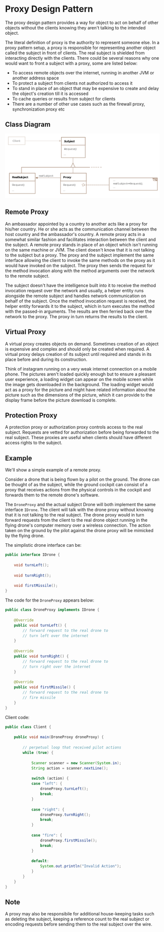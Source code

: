 # Proxy Design Pattern

The proxy design pattern provides a way for object to act on behalf of other
objects without the clients knowing they aren't talking to the intended object.

The literal definition of proxy is the authority to represent someone else.
In a proxy pattern setup, a proxy is responsible for representing another
object called the subject in front of clients. The real subject is shielded
from interacting directly with the clients. There could be several reasons
why one would want to front a subject with a proxy, some are listed below:

* To access remote objects over the internet, running in another JVM or another address space
* To protect a subject from clients not authorized to access it
* To stand in place of an object that may be expensive to create and delay the object's creation till it is accessed
* To cache queries or results from subject for clients
* There are a number of other use cases such as the firewall proxy, synchronization proxy etc

## Class Diagram

![Proxy Class Diagram](proxy_class_diagram.png)

## Remote Proxy

An ambassador appointed by a country to another acts like a proxy for his/her
country. He or she acts as the communication channel between the host country
and the ambassador's country. A remote proxy acts in a somewhat similar
fashion and facilitates interaction between the client and the subject.
A remote proxy stands in place of an object which isn't running on the same
machine or JVM. The client doesn't know that it is not talking to the subject
but a proxy. The proxy and the subject implement the same interface allowing
the client to invoke the same methods on the proxy as it would have invoked
on the subject. The proxy then sends the request for the method invocation
along with the method arguments over the network to the remote subject.

The subject doesn't have the intelligence built into it to receive the method
invocation request over the network and usually, a helper entity runs
alongside the remote subject and handles network communication on behalf of
the subject. Once the method invocation request is received, the helper entity
forwards it to the subject, which in turn executes the method with the
passed-in arguments. The results are then ferried back over the network
to the proxy. The proxy in turn returns the results to the client.

## Virtual Proxy

A virtual proxy creates objects on demand. Sometimes creation of an object is
expensive and complex and should only be created when required. A virtual
proxy delays creation of its subject until required and stands in its place
before and during its construction.

Think of instagram running on a very weak internet connection on a mobile
phone. The pictures aren't loaded quickly enough but to ensure a pleasant
user experience, a loading widget can appear on the mobile screen while the
image gets downloaded in the background. The loading widget would act as a
proxy for the picture and might have related information about the picture
such as the dimensions of the picture, which it can provide to the display
frame before the picture download is complete.

## Protection Proxy

A protection proxy or authorization proxy controls access to the real subject.
Requests are vetted for authorization before being forwarded to the real
subject. These proxies are useful when clients should have different access
rights to the subject.

## Example

We'll show a simple example of a remote proxy.

Consider a drone that is being flown by a pilot on the ground. The drone can
be thought of as the subject, while the ground cockpit can consist of a proxy
that receives actions from the physical controls in the cockpit and forwards
them to the remote drone's software.

The `DroneProxy` and the actual subject Drone will both implement the same
interface `IDrone`. The client will talk with the drone proxy without knowing
that it is not talking to the real subject. The drone proxy would in turn
forward requests from the client to the real drone object running in the
flying drone's computer memory over a wireless connection. The action taken
on the ground by the pilot against the drone proxy will be mimicked by the
flying drone.

The simplistic drone interface can be:

```Java
public interface IDrone {

    void turnLeft();

    void turnRight();

    void firstMissile();
}
```

The code for the `DroneProxy` appears below:
```Java
public class DroneProxy implements IDrone {

    @Override
    public void turnLeft() {
        // forward request to the real drone to
        // turn left over the internet
    }

    @Override
    public void turnRight() {
        // forward request to the real drone to
        // turn right over the internet
    }

    @Override
    public void firstMissile() {
        // forward request to the real drone to
        // fire missile
    }
}
```

Client code:
```Java
public class Client {

    public void main(DroneProxy droneProxy) {

        // perpetual loop that received pilot actions
        while (true) {

            Scanner scanner = new Scanner(System.in);
            String action = scanner.nextLine();

            switch (action) {
            case "left": {
                droneProxy.turnLeft();
                break;
            }

            case "right": {
                droneProxy.turnRight();
                break;
            }

            case "fire": {
                droneProxy.firstMissile();
                break;
            }

            default:
                System.out.println("Invalid Action");
            }
        }
    }
}
```

## Note

A proxy may also be responsibile for additional house-keeping tasks such as
deleting the subject, keeping a reference count to the real subject or
encoding requests before sending them to the real subject over the wire.

